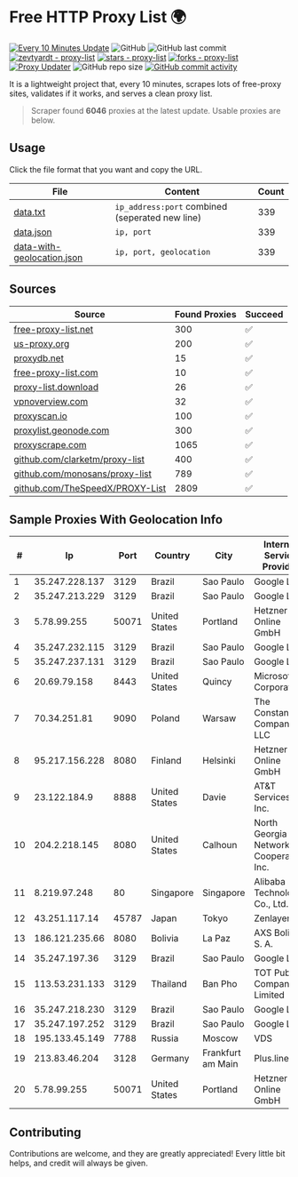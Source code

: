 
# Free HTTP Proxy List 🌍

[![Every 10 Minutes Update](https://github.com/mertguvencli/http-proxy-list/actions/workflows/main.yml/badge.svg?branch=main)](https://github.com/mertguvencli/http-proxy-list/actions/workflows/main.yml)
![GitHub](https://img.shields.io/github/license/mertguvencli/http-proxy-list)
![GitHub last commit](https://img.shields.io/github/last-commit/mertguvencli/http-proxy-list)
[![zevtyardt - proxy-list](https://img.shields.io/static/v1?label=zevtyardt&message=proxy-list&color=blue&logo=github)](https://github.com/zevtyardt/proxy-list "Go to GitHub repo")
[![stars - proxy-list](https://img.shields.io/github/stars/zevtyardt/proxy-list?style=social)](https://github.com/zevtyardt/proxy-list)
[![forks - proxy-list](https://img.shields.io/github/forks/zevtyardt/proxy-list?style=social)](https://github.com/zevtyardt/proxy-list)
[![Proxy Updater](https://github.com/zevtyardt/proxy-list/workflows/Proxy%20Updater/badge.svg)](https://github.com/zevtyardt/proxy-list/actions?query=workflow:"Proxy+Updater")
![GitHub repo size](https://img.shields.io/github/repo-size/zevtyardt/proxy-list)
[![GitHub commit activity](https://img.shields.io/github/commit-activity/m/zevtyardt/proxy-list?logo=commits)](https://github.com/zevtyardt/proxy-list/commits/main)

It is a lightweight project that, every 10 minutes, scrapes lots of free-proxy sites, validates if it works, and serves a clean proxy list.

> Scraper found **6046** proxies at the latest update. Usable proxies are below.

## Usage

Click the file format that you want and copy the URL.

|File|Content|Count|
|----|-------|-----|
|[data.txt](https://raw.githubusercontent.com/mertguvencli/http-proxy-list/main/proxy-list/data.txt)|`ip_address:port` combined (seperated new line)|339|
|[data.json](https://raw.githubusercontent.com/mertguvencli/http-proxy-list/main/proxy-list/data.json)|`ip, port`|339|
|[data-with-geolocation.json](https://raw.githubusercontent.com/mertguvencli/http-proxy-list/main/proxy-list/data-with-geolocation.json)|`ip, port, geolocation`|339|

## Sources

|Source|Found Proxies|Succeed|
|------|-------------|-------|
|[free-proxy-list.net](https://free-proxy-list.net)|300|✅|
|[us-proxy.org](https://www.us-proxy.org)|200|✅|
|[proxydb.net](http://proxydb.net)|15|✅|
|[free-proxy-list.com](https://free-proxy-list.com/?page=&port=&type%5B%5D=http&type%5B%5D=https&up_time=0&search=Search)|10|✅|
|[proxy-list.download](https://www.proxy-list.download/HTTP)|26|✅|
|[vpnoverview.com](https://vpnoverview.com/privacy/anonymous-browsing/free-proxy-servers)|32|✅|
|[proxyscan.io](https://www.proxyscan.io)|100|✅|
|[proxylist.geonode.com](https://proxylist.geonode.com/api/proxy-list?limit=300&page=1&sort_by=lastChecked&sort_type=desc&protocols=http,https)|300|✅|
|[proxyscrape.com](https://api.proxyscrape.com/v2/?request=displayproxies&protocol=http&timeout=10000&country=all&ssl=all&anonymity=all)|1065|✅|
|[github.com/clarketm/proxy-list](https://raw.githubusercontent.com/clarketm/proxy-list/master/proxy-list-raw.txt)|400|✅|
|[github.com/monosans/proxy-list](https://raw.githubusercontent.com/monosans/proxy-list/main/proxies/http.txt)|789|✅|
|[github.com/TheSpeedX/PROXY-List](https://raw.githubusercontent.com/TheSpeedX/PROXY-List/master/http.txt)|2809|✅|


## Sample Proxies With Geolocation Info

|#|Ip|Port|Country|City|Internet Service Provider|
|-|--|----|-------|----|-------------------------|
|1|35.247.228.137|3129|Brazil|Sao Paulo|Google LLC|
|2|35.247.213.229|3129|Brazil|Sao Paulo|Google LLC|
|3|5.78.99.255|50071|United States|Portland|Hetzner Online GmbH|
|4|35.247.232.115|3129|Brazil|Sao Paulo|Google LLC|
|5|35.247.237.131|3129|Brazil|Sao Paulo|Google LLC|
|6|20.69.79.158|8443|United States|Quincy|Microsoft Corporation|
|7|70.34.251.81|9090|Poland|Warsaw|The Constant Company, LLC|
|8|95.217.156.228|8080|Finland|Helsinki|Hetzner Online GmbH|
|9|23.122.184.9|8888|United States|Davie|AT&T Services, Inc.|
|10|204.2.218.145|8080|United States|Calhoun|North Georgia Network Cooperative, Inc.|
|11|8.219.97.248|80|Singapore|Singapore|Alibaba (US) Technology Co., Ltd.|
|12|43.251.117.14|45787|Japan|Tokyo|Zenlayer Inc|
|13|186.121.235.66|8080|Bolivia|La Paz|AXS Bolivia S. A.|
|14|35.247.197.36|3129|Brazil|Sao Paulo|Google LLC|
|15|113.53.231.133|3129|Thailand|Ban Pho|TOT Public Company Limited|
|16|35.247.218.230|3129|Brazil|Sao Paulo|Google LLC|
|17|35.247.197.252|3129|Brazil|Sao Paulo|Google LLC|
|18|195.133.45.149|7788|Russia|Moscow|VDS|
|19|213.83.46.204|3128|Germany|Frankfurt am Main|Plus.line AG|
|20|5.78.99.255|50071|United States|Portland|Hetzner Online GmbH|



## Contributing

Contributions are welcome, and they are greatly appreciated! Every
little bit helps, and credit will always be given.

